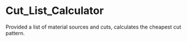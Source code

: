 # Cut_List_Calculator
Provided a list of material sources and cuts, calculates the cheapest cut pattern.
